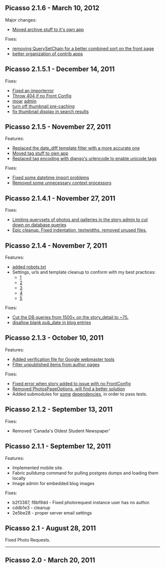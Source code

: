 Picasso 2.1.6 - March 10, 2012
------------------------------

Major changes:
* [Moved archive stuff to it's own app](https://github.com/tylerball/queensjournal.ca/commit/9bc6dd1c74f259837eaa048721be710e61d38ad1)

Fixes:
* [removing QuerySetChain for a better combined sort on the front page](https://github.com/tylerball/queensjournal.ca/commit/acbf3ed4b5ad0151d79a220b93b7f8d1b6e8826e)
* [better organization ](https://github.com/tylerball/queensjournal.ca/commit/fd3e14921d760a70360f1a735a9497f97fdd5caa)[of contrib apps](https://github.com/tylerball/queensjournal.ca/commit/8044193a857fb49f4bf3f6657c8d9085884c4b0f)


Picasso 2.1.5.1 - December 14, 2011
-----------------------

Fixes:

* [Fixed an
  importerror](https://github.com/tylerball/queensjournal.ca/commit/6b8715cf8f716fd570d8a337384e2f679c62d8ca)
* [Throw 404 if no Front
  Config](https://github.com/tylerball/queensjournal.ca/commit/5dd0b85d995afd85440e6e1a571dea1fa0e82bb9)
* [moar](https://github.com/tylerball/queensjournal.ca/commit/ac86c208e03c8f7973f04b9ccc6c452025c66b9c)
  [admin](https://github.com/tylerball/queensjournal.ca/commit/4f68e2c1aa3a9c995d769649debfdb946bc5b4ea)
* [turn off thumbnail
  pre-caching](https://github.com/tylerball/queensjournal.ca/commit/340c629a29fe48d3823bcff2a64f6f74e3322e78)
* [fix thumbnail display in search
  results](https://github.com/tylerball/queensjournal.ca/commit/e3c27831dbcf386c7be9abeb17b782f0dbd47026)

Picasso 2.1.5 - November 27, 2011
------------------------

Features:

* [Replaced the date\_diff template filter with a more accurate
  one](https://github.com/tylerball/queensjournal.ca/commit/a00af8de4c02b0cde62190dee5f07a3a2e5a5b0a)
* [Moved tag stuff to own
  app](https://github.com/tylerball/queensjournal.ca/commit/d72033b70d6f024a8c067b4e408d7a8d7674e9e1)
* [Replaced tag encoding with django's urlencode to enable unicode
  tags](https://github.com/tylerball/queensjournal.ca/commit/3a3bff5ec9671ca2177aa8377d400bf5e4f0610e)

Fixes:

* [Fixed some datetime import
  problems](https://github.com/tylerball/queensjournal.ca/commit/4276cf6ddf392500de04373bb833db58afd06365)
* [Removed some unnecessary context
  processors](https://github.com/tylerball/queensjournal.ca/commit/1b16f4ab10f356289b823f38dcdb610976fc5356)

Picasso 2.1.4.1 - November 27, 2011
---------------------

Fixes:

* [Limiting querysets of photos and galleries in the story admin to cut down on database
  queries](https://github.com/tylerball/queensjournal.ca/commit/a8fa1ea0b9e8f1a34167ec5378d884b71a32fc96)
* [Epic cleanup. Fixed indentation, textwidths, removed unused
  files.](https://github.com/tylerball/queensjournal.ca/commit/9b0e780b637c61a6a41d1e7cf06255c32cfdb48f)

Picasso 2.1.4 - November 7, 2011
------------------------------

Features:

* [added robots.txt](https://github.com/tylerball/queensjournal.ca/commit/2a3a8743c66ff6b59e9c5cff5b9bd7a92e54f8df)
* Settings, urls and template cleanup to conform with my best practices:
    * [1](https://github.com/tylerball/queensjournal.ca/commit/72699d41779e1449ab9c281134a95bb8e704f5a4)
    * [2](https://github.com/tylerball/queensjournal.ca/commit/98476e6bf237f481d8139b09d9e4e48af86c1225)
    * [3](https://github.com/tylerball/queensjournal.ca/commit/9b33306f3b9deaa05d6880eb6be4150a5ad4ffa0)
    * [4](https://github.com/tylerball/queensjournal.ca/commit/cbc890bbac9ca273b1645aa27fb2d04b7fea3c1c)
    * [5](https://github.com/tylerball/queensjournal.ca/commit/f5ccf9da76690f8ec95cf5114bceb2c4cab3fbfd)

Fixes:

* [Cut the DB queries from 1500+ on the story\_detail to ~75.](https://github.com/tylerball/queensjournal.ca/commit/8b68ad156ca163165c07421392f37560986b0798)
* [disallow blank pub\_date in blog entries](https://github.com/tylerball/queensjournal.ca/commit/4026969efffcdeef9eaf712d03f77c09f7938d68)

Picasso 2.1.3 - October 10, 2011
--------------------------------

Features:

* [Added verification file for Google webmaster tools](https://github.com/tylerball/queensjournal.ca/commit/6e48c4947928a8ae79c058fc12cd7f91769ad4a6)
* [Filter unpublished items from author pages](https://github.com/tylerball/queensjournal.ca/commit/0761f1a1062d456764e362771b1d018dc960f776)

Fixes:

* [Fixed error when story added to issue with no FrontConfig](https://github.com/tylerball/queensjournal.ca/commit/b7f1085307f5bc2b824862f784bcc3fac3fb502e)
* [Removed PhotosPageOptions, will find a better solution](https://github.com/tylerball/queensjournal.ca/commit/e4135aa1aecf410d3817d352a3c241a2a3e38e90)
* Added submodules for [some](https://github.com/tylerball/queensjournal.ca/commit/e4135aa1aecf410d3817d352a3c241a2a3e38e90) [dependencies](https://github.com/tylerball/queensjournal.ca/commit/4077cfafe65534986c9340453f3887cbf3123841), in order to pass tests.

Picasso 2.1.2 - September 13, 2011
----------------------------------

Fixes:

* Removed 'Canada's Oldest Student Newspaper'

Picasso 2.1.1 - September 12, 2011
----------------------------------

Features:

* Implemented mobile site.
* Fabric pulldump command for pulling postgres dumps and loading them locally
* Image admin for embedded blog images

Fixes:

* b2f3387, f8bf9dd - Fixed photorequest instance user has no author.
* cddb1e3 - cleanup
* 2e5be28 - proper server email settings

Picasso 2.1 - August 28, 2011
-----------------------------

Fixed Photo Requests.

***

Picasso 2.0 - March 20, 2011
----------------------------
